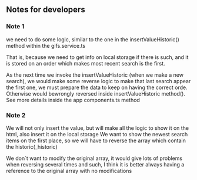 ## Notes for developers

### Note 1

we need to do some logic, similar to the one in the insertValueHistoric() method within the gifs.service.ts

That is, because we need to get info on local storage if there is such,
and it is stored on an order which makes most recent search is the first.

As the next time we invoke the insertValueHistoric (when we make a new search), we would make some reverse logic to make that last search appear the first one, we must prepare the data to keep on having the correct orde. Otherwise would bewrongly reversed inside insertValueHistoric method(). See more details inside the app components.ts method

### Note 2

We will not only insert the value, but will make all the logic to show it on the html, also insert it on the local storage We want to show the newest search items on the first place, so we will have to reverse the array which contain the historic(_historic)

We don´t want to modify the original array, it would give lots of problems when reversing several times and such, I think it is better always having a reference to the original array with no modifications